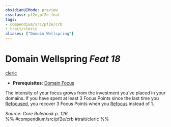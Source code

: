 ```yaml
---
obsidianUIMode: preview
cssclass: pf2e,pf2e-feat
tags:
- compendium/src/pf2e/crb
- trait/cleric
aliases: ["Domain Wellspring"]
---
```

# Domain Wellspring  *Feat 18*  
[cleric](Reference/Rules/Traits/cleric.md "Cleric Class Trait")  

- **Prerequisites**: [Domain Focus](domain-focus.md)

The intensity of your focus grows from the investment you've placed in your domains. If you have spent at least 3 Focus Points since the last time you [Refocused](refocus.md), you recover 3 Focus Points when you [Refocus](refocus.md) instead of 1.

*Source: Core Rulebook p. 126*  
%% #compendium/src/pf2e/crb #trait/cleric %%